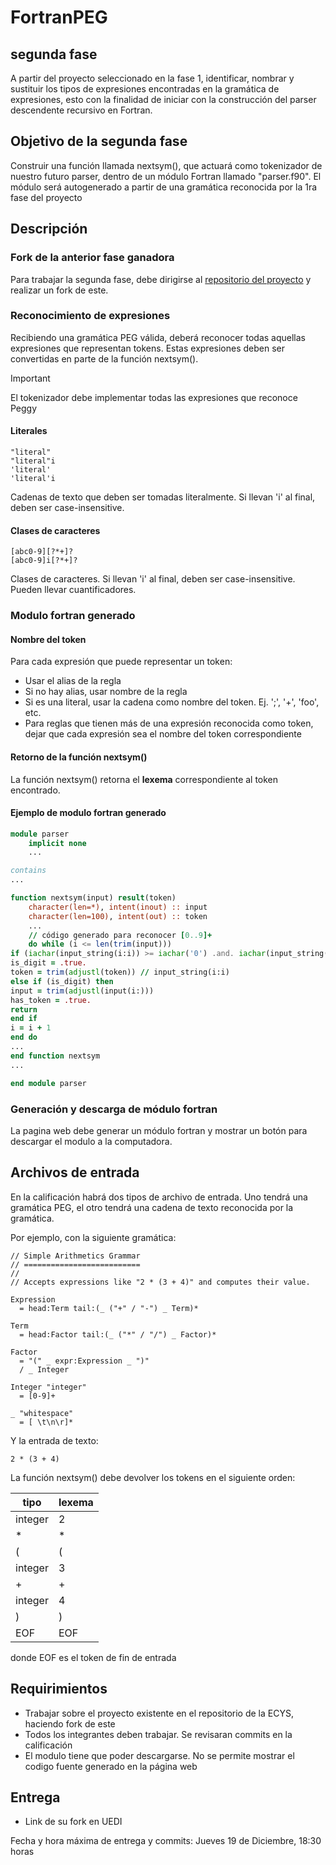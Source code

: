 # FortranPEG
## segunda fase
A partir del proyecto seleccionado en la fase 1, identificar, nombrar y sustituir los tipos de expresiones encontradas en la gramática de expresiones, esto con la finalidad de iniciar con la construcción del parser descendente recursivo en Fortran.

## Objetivo de la segunda fase
Construir una función llamada nextsym(), que actuará como tokenizador de nuestro futuro parser, dentro de un módulo Fortran llamado "parser.f90". El módulo será autogenerado a partir de una gramática reconocida por la 1ra fase del proyecto

## Descripción
### Fork de la anterior fase ganadora
Para trabajar la segunda fase, debe dirigirse al [repositorio del proyecto](https://github.com/ECYS-FIUSAC/fortranpeg) y realizar un fork de este.

### Reconocimiento de expresiones
Recibiendo una gramática PEG válida, deberá reconocer todas aquellas expresiones que representan tokens. Estas expresiones deben ser convertidas en parte de la función nextsym().
>[!IMPORTANT]
>El tokenizador debe implementar todas las expresiones que reconoce Peggy

#### Literales
```
"literal"
"literal"i
'literal'
'literal'i
```

Cadenas de texto que deben ser tomadas literalmente. Si llevan 'i' al final, deben ser case-insensitive.

#### Clases de caracteres
```
[abc0-9][?*+]?
[abc0-9]i[?*+]?
```

Clases de caracteres. Si llevan 'i' al final, deben ser case-insensitive. Pueden llevar cuantificadores.

### Modulo fortran generado
#### Nombre del token
Para cada expresión que puede representar un token:
- Usar el alias de la regla
- Si no hay alias, usar nombre de la regla
- Si es una literal, usar la cadena como nombre del token. Ej. ';', '+', 'foo', etc.
- Para reglas que tienen más de una expresión reconocida como token, dejar que cada expresión sea el nombre del token correspondiente

#### Retorno de la función nextsym()
La función nextsym() retorna el **lexema** correspondiente al token encontrado.

#### Ejemplo de modulo fortran generado
```fortran
module parser
	implicit none
	...

contains
...

function nextsym(input) result(token)
	character(len=*), intent(inout) :: input
	character(len=100), intent(out) :: token
	...
	// código generado para reconocer [0..9]+
	do while (i <= len(trim(input)))         
if (iachar(input_string(i:i)) >= iachar('0') .and. iachar(input_string(i:i)) <= 	iachar('9')) then             
is_digit = .true.             
token = trim(adjustl(token)) // input_string(i:i)
else if (is_digit) then
input = trim(adjustl(input(i:)))
has_token = .true.
return
end if
i = i + 1
end do
...
end function nextsym
...

end module parser
```

### Generación y descarga de módulo fortran
La pagina web debe generar un módulo fortran y mostrar un botón para descargar el modulo a la computadora.

## Archivos de entrada
En la calificación habrá dos tipos de archivo de entrada.
Uno tendrá una gramática PEG, el otro tendrá una cadena de texto reconocida por la gramática.

Por ejemplo, con la siguiente gramática:
```
// Simple Arithmetics Grammar
// ==========================
//
// Accepts expressions like "2 * (3 + 4)" and computes their value.

Expression
  = head:Term tail:(_ ("+" / "-") _ Term)*

Term
  = head:Factor tail:(_ ("*" / "/") _ Factor)*

Factor
  = "(" _ expr:Expression _ ")"
  / _ Integer

Integer "integer"
  = [0-9]+

_ "whitespace"
  = [ \t\n\r]*
```

Y la entrada de texto:
```
2 * (3 + 4)
```

La función nextsym() debe devolver los tokens en el siguiente orden:

|tipo       |lexema     |
|-----------|-----------|
|integer    |2          |
|\*         |\*         |
|(          |(          |
|integer    |3          |
|+          |+          |
|integer    |4          |
|)          |)          |
|EOF        |EOF        |

donde EOF es el token de fin de entrada

## Requirimientos
- Trabajar sobre el proyecto existente en el repositorio de la ECYS, haciendo fork de este
- Todos los integrantes deben trabajar. Se revisaran commits en la calificación
- El modulo tiene que poder descargarse. No se permite mostrar el codigo fuente generado en la página web

## Entrega
- Link de su fork en UEDI

Fecha y hora máxima de entrega y commits: Jueves 19 de Diciembre, 18:30 horas